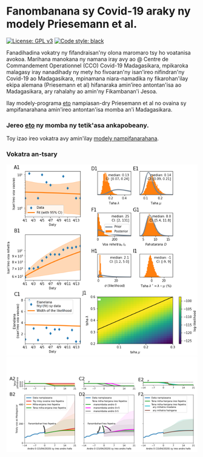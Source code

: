 # Fanombanana sy Covid-19 araky ny modely Priesemann et al.

<!--[![Documentation Status](https://readthedocs.org/projects/covid19-inference-forecast/badge/?version=latest)](https://covid19-inference-forecast.readthedocs.io/en/latest/?badge=latest)-->
[![License: GPL v3](https://img.shields.io/badge/License-GPLv3-blue.svg)](https://www.gnu.org/licenses/gpl-3.0)
[![Code style: black](https://img.shields.io/badge/code%20style-black-000000.svg)](https://github.com/psf/black)

Fanadihadina vokatry ny fifandraisan'ny olona maromaro tsy ho voatanisa avokoa. Marihana manokana ny namana iray avy ao @ Centre de Commandement Operationnel (CCO) Covid-19 Madagasikara, mpikaroka malagasy iray nanadihady ny mety ho fivoaran'ny isan'ireo nifindran'ny Covid-19 ao Madagasikara, mpinamana niara-namadika ny fikarohan'ilay ekipa alemana (Priesemann et al) hifanaraka amin’ireo antontan'isa ao Madagasikara, ary rahalahy ao amin'ny Fikambanan'i Jesoa.

Ilay modely-programa [eto](https://github.com/Priesemann-Group/covid19_inference_forecast/blob/master/scripts/paper/Corona_germany_simple_model.ipynb) nampiasan-dry Priesemann et al no ovaina sy ampifanarahana amin'ireo antontan'isa momba an'i Madagasikara.

### Jereo [eto](disclaimer.md) ny momba ny tetik'asa ankapobeany.

Toy izao ireo vokatra avy amin'ilay [modely nampifanarahana](https://github.com/herysedra/covid19-mankaiza-clone/blob/andrana/scripts/paper/Covmdg_andrana.ipynb).



### Vokatra an-tsary

<img src="figures/sar1mdg.png" width="600">

<img src="figures/sar2mdg.png" width="600">

